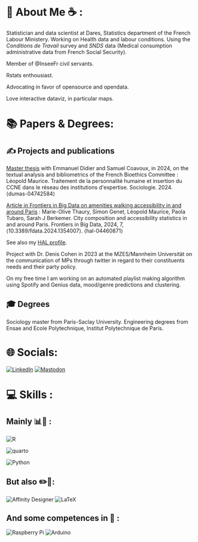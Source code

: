 # 💫 About Me ☕ :
Statistician and data scientist at Dares, Statistics department of the French Labour Ministery.
Working on Health data and labour conditions. Using the *Conditions de Travail* survey and *SNDS* data (Medical consumption administrative data from French Social Security).

Member of @InseeFr civil servants.

Rstats enthousiast. 

Advocating in favor of opensource and opendata.

Love interactive dataviz, in particular maps.

# 📚 Papers & Degrees:

## ✍️ Projects and publications

[Master thesis](https://leomaurice.github.io/CCNE/) with Emmanuel Didier and Samuel Coavoux, in 2024, on the textual analysis and bibliometrics of the French Bioethics Committee : Léopold Maurice. Traitement de la personnalité humaine et insertion du CCNE dans le réseau des institutions d'expertise. Sociologie. 2024. ⟨dumas-04742584⟩

[Article in Frontiers in Big Data on amenities walking accessibility in and around Paris](https://doi.org/10.3389/fdata.2024.1354007) : Marie-Olive Thaury, Simon Genet, Léopold Maurice, Paola Tubaro, Sarah J Berkemer. City composition and accessibility statistics in and around Paris. Frontiers in Big Data, 2024, 7, ⟨10.3389/fdata.2024.1354007⟩. ⟨hal-04460871⟩

See also my [HAL profile](https://cv.hal.science/leopoldmaurice).

Project  with Dr. Denis Cohen in 2023 at the MZES/Mannheim Universität on the communication of MPs through twitter in regard to their constituents needs and their party policy.

On my free time I am working on an automated playlist making algorithm using Spotify and Genius data, mood/genre predictions and clustering.

## 🎓 Degrees

Sociology master from Paris-Saclay University. Engineering degrees from Ensae and Ecole Polytechnique, Institut Polytechnique de Paris.

# 🌐 Socials:
[![LinkedIn](https://img.shields.io/twitter/url?color=blue&label=LinkedIn&logo=linkedin&style=for-the-badge&url=https%3A%2F%2Fwww.linkedin.com%2Fin%2Fleopold-maurice)](https://linkedin.com/in/leopold-maurice) 
[![Mastodon](https://img.shields.io/twitter/url?color=purple&label=Mastodon&logo=mastodon&style=for-the-badge&url=https%3A%2F%2Fsciences.social%2F%40lmaurice)](https://datasci.social/@lmaurice)

# 💻 Skills :
## Mainly 📊🐍 :
![R](https://img.shields.io/badge/r-%23276DC3.svg?style=for-the-badge&logo=r&logoColor=white)

![quarto](https://img.shields.io/badge/quarto-%23276DC3.svg?style=for-the-badge&logo=R&logoColor=white)

![Python](https://img.shields.io/badge/python-3670A0?style=for-the-badge&logo=python&logoColor=ffdd54)
## But also ✏️📐:
![Affinity Designer](https://img.shields.io/badge/affinitydesginer-%231B72BE.svg?style=for-the-badge&logo=affinity-designer&logoColor=white) ![LaTeX](https://img.shields.io/badge/latex-%23008080.svg?style=for-the-badge&logo=latex&logoColor=white)

## And some competences in 🔧 :

![Raspberry Pi](https://img.shields.io/badge/-RaspberryPi-C51A4A?style=for-the-badge&logo=Raspberry-Pi) ![Arduino](https://img.shields.io/badge/-Arduino-00979D?style=for-the-badge&logo=Arduino&logoColor=white)
